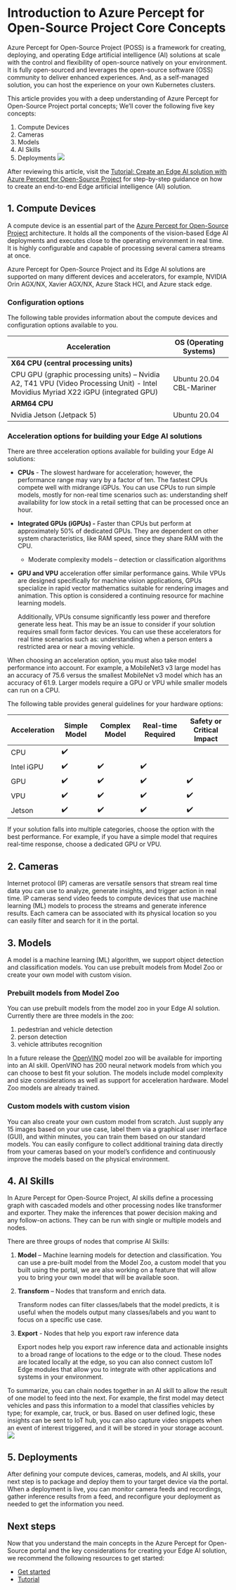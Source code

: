# Introduction to Azure Percept for Open-Source Project Core Concepts

Azure Percept for Open-Source Project (POSS) is a framework for creating, deploying, and operating Edge artificial intelligence (AI) solutions at scale with the control and flexibility of open-source natively on your environment. It is fully open-sourced and leverages the open-source software (OSS) community to deliver enhanced experiences. And, as a self-managed solution, you can host the experience on your own Kubernetes clusters.

This article provides you with a deep understanding of Azure Percept for Open-Source Project portal concepts; We’ll cover the following five key concepts:

1.  Compute Devices
2.  Cameras
3.  Models
4.  AI Skills
5.  Deployments
![](../assets/13fc6b9fb936ac86d478fecb8e519eca.png)

After reviewing this article, visit the [Tutorial: Create an Edge AI solution with Azure Percept for Open-Source Project](https://github.com/Azure/PerceptOSS/blob/main/docs/tutorial/Tutorial-Create-an-Edge-AI-solution-with-Azure-Percept-Open-Source-Project.md) for step-by-step guidance on how to create an end-to-end Edge artificial intelligence (AI) solution.

## 1. **Compute Devices**

A compute device is an essential part of the [Azure Percept for Open-Source Project](https://microsoft.sharepoint-df.com/:w:/t/AzurePerceptHCIDocumentation/Eeoh0pZk5g1MqwJZUAZFEvEBMYmfAqdibII6Znm-PnnDIQ?e=RmbWSo) architecture. It holds all the components of the vision-based Edge AI deployments and executes close to the operating environment in real time. It is highly configurable and capable of processing several camera streams at once.

Azure Percept for Open-Source Project and its Edge AI solutions are supported on many different devices and accelerators, for example, NVIDIA Orin AGX/NX, Xavier AGX/NX, Azure Stack HCI, and Azure stack edge.

### Configuration options

The following table provides information about the compute devices and configuration options available to you.

| **Acceleration**                                                                                                                   | **OS (Operating Systems)** |
|------------------------------------------------------------------------------------------------------------------------------------|----------------------------|
| **X64** **CPU (central processing units)**                                                                                         |                            |
| CPU GPU (graphic processing units) – Nvidia A2, T41 VPU (Video Processing Unit) - Intel Movidius Myriad X22 iGPU (integrated GPU)  | Ubuntu 20.04 CBL-Mariner   |
| **ARM64 CPU**                                                                                                                      |                            |
| Nvidia Jetson (Jetpack 5)                                                                                                          | Ubuntu 20.04               |

### Acceleration options for building your Edge AI solutions

There are three acceleration options available for building your Edge AI solutions:

-   **CPUs** - The slowest hardware for acceleration; however, the performance range may vary by a factor of ten. The fastest CPUs compete well with midrange iGPUs. You can use CPUs to run simple models, mostly for non-real time scenarios such as: understanding shelf availability for low stock in a retail setting that can be processed once an hour.
-   **Integrated GPUs (iGPUs) -** Faster than CPUs but perform at approximately 50% of dedicated GPUs. They are dependent on other system characteristics, like RAM speed, since they share RAM with the CPU.
    -   Moderate complexity models – detection or classification algorithms
-   **GPU and VPU** acceleration offer similar performance gains. While VPUs are designed specifically for machine vision applications, GPUs specialize in rapid vector mathematics suitable for rendering images and animation. This option is considered a continuing resource for machine learning models.

    Additionally, VPUs consume significantly less power and therefore generate less heat. This may be an issue to consider if your solution requires small form factor devices. You can use these accelerators for real time scenarios such as: understanding when a person enters a restricted area or near a moving vehicle.

When choosing an acceleration option, you must also take model performance into account. For example, a MobileNet3 v3 large model has an accuracy of 75.6 versus the smallest MobileNet v3 model which has an accuracy of 61.9. Larger models require a GPU or VPU while smaller models can run on a CPU.

The following table provides general guidelines for your hardware options:

| **Acceleration** | **Simple Model** | **Complex Model** | **Real-time Required** | **Safety or Critical Impact** |
|------------------|------------------|-------------------|------------------------|-------------------------------|
| CPU              | :heavy_check_mark: |                   |                        |                               |
| Intel iGPU       | :heavy_check_mark: | :heavy_check_mark: | :heavy_check_mark:    |                               |
| GPU              | :heavy_check_mark: |:heavy_check_mark:  | :heavy_check_mark:    | :heavy_check_mark:            |
| VPU              | :heavy_check_mark: |:heavy_check_mark:  |:heavy_check_mark:     | :heavy_check_mark:            |
| Jetson           |:heavy_check_mark:  |:heavy_check_mark:  | :heavy_check_mark:    | :heavy_check_mark:            |

If your solution falls into multiple categories, choose the option with the best performance. For example, if you have a simple model that requires real-time response, choose a dedicated GPU or VPU.

## 2. Cameras

Internet protocol (IP) cameras are versatile sensors that stream real time data you can use to analyze, generate insights, and trigger action in real time. IP cameras send video feeds to compute devices that use machine learning (ML) models to process the streams and generate inference results. Each camera can be associated with its physical location so you can easily filter and search for it in the portal.

## 3. Models

A model is a machine learning (ML) algorithm, we support object detection and classification models. You can use prebuilt models from Model Zoo or create your own model with custom vision.

### Prebuilt models from Model Zoo

You can use prebuilt models from the model zoo in your Edge AI solution. Currently there are three models in the zoo:

1. pedestrian and vehicle detection
2. person detection
3. vehicle attributes recognition

In a future release the [OpenVINO](https://docs.openvino.ai/latest/model_zoo.html) model zoo will be available for importing into an AI skill. OpenVINO has 200 neural network models from which you can choose to best fit your solution. The models include model complexity and size considerations as well as support for acceleration hardware. Model Zoo models are already trained.

### Custom models with custom vision

You can also create your own custom model from scratch. Just supply any 15 images based on your use case, label them via a graphical user interface (GUI), and within minutes, you can train them based on our standard models. You can easily configure to collect additional training data directly from your cameras based on your model’s confidence and continuously improve the models based on the physical environment.

## 4. AI Skills

In Azure Percept for Open-Source Project, AI skills define a processing graph with cascaded models and other processing nodes like transformer and exporter. They make the inferences that power decision making and any follow-on actions. They can be run with single or multiple models and nodes.

There are three groups of nodes that comprise AI Skills:

1.  **Model** – Machine learning models for detection and classification. You can use a pre-built model from the Model Zoo, a custom model that you built using the portal, we are also working on a feature that will allow you to bring your own model that will be available soon.
2.  **Transform** – Nodes that transform and enrich data.

    Transform nodes can filter classes/labels that the model predicts, it is useful when the models output many classes/labels and you want to focus on a specific use case.

3.  **Export** - Nodes that help you export raw inference data

    Export nodes help you export raw inference data and actionable insights to a broad range of locations to the edge or to the cloud. These nodes are located locally at the edge, so you can also connect custom IoT Edge modules that allow you to integrate with other applications and systems in your environment.

   To summarize, you can chain nodes together in an AI skill to allow the result of one model to feed into the next. For example, the first model may detect vehicles and pass this information to a model that classifies vehicles by type; for example, car, truck, or bus. Based on user defined logic, these insights can be sent to IoT hub, you can also capture video snippets when an event of interest triggered, and it will be stored in your storage account.
![](../assets/ec960a4d6611fe07fad6ae221393130d.png)
## 5. Deployments

After defining your compute devices, cameras, models, and AI skills, your next step is to package and deploy them to your target device via the portal. When a deployment is live, you can monitor camera feeds and recordings, gather inference results from a feed, and reconfigure your deployment as needed to get the information you need.

## Next steps

Now that you understand the main concepts in the Azure Percept for Open-Source portal and the key considerations for creating your Edge AI solution, we recommend the following resources to get started:

-   [Get started](https://github.com/Azure/PerceptOSS/blob/main/docs/tutorial/setup-guide.md)
-   [Tutorial](https://github.com/Azure/PerceptOSS/blob/main/docs/tutorial/Tutorial-Create-an-Edge-AI-solution-with-Azure-Percept-Open-Source-Project.md)
